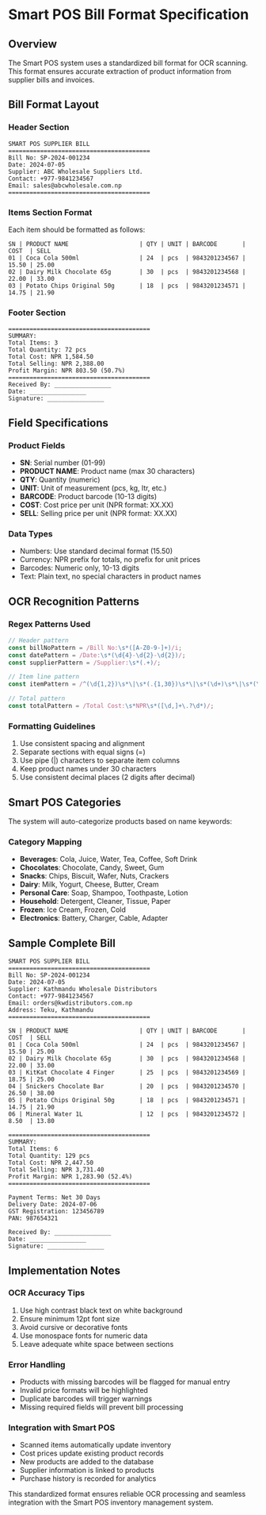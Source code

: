 # Smart POS Bill Format Specification

## Overview
The Smart POS system uses a standardized bill format for OCR scanning. This format ensures accurate extraction of product information from supplier bills and invoices.

## Bill Format Layout

### Header Section
```
SMART POS SUPPLIER BILL
========================================
Bill No: SP-2024-001234
Date: 2024-07-05
Supplier: ABC Wholesale Suppliers Ltd.
Contact: +977-9841234567
Email: sales@abcwholesale.com.np
========================================
```

### Items Section Format
Each item should be formatted as follows:
```
SN | PRODUCT NAME                    | QTY | UNIT | BARCODE       | COST  | SELL
01 | Coca Cola 500ml                 | 24  | pcs  | 9843201234567 | 15.50 | 25.00
02 | Dairy Milk Chocolate 65g        | 30  | pcs  | 9843201234568 | 22.00 | 33.00
03 | Potato Chips Original 50g       | 18  | pcs  | 9843201234571 | 14.75 | 21.90
```

### Footer Section
```
========================================
SUMMARY:
Total Items: 3
Total Quantity: 72 pcs
Total Cost: NPR 1,584.50
Total Selling: NPR 2,388.00
Profit Margin: NPR 803.50 (50.7%)
========================================
Received By: ________________
Date: ________________
Signature: ________________
```

## Field Specifications

### Product Fields
- **SN**: Serial number (01-99)
- **PRODUCT NAME**: Product name (max 30 characters)
- **QTY**: Quantity (numeric)
- **UNIT**: Unit of measurement (pcs, kg, ltr, etc.)
- **BARCODE**: Product barcode (10-13 digits)
- **COST**: Cost price per unit (NPR format: XX.XX)
- **SELL**: Selling price per unit (NPR format: XX.XX)

### Data Types
- Numbers: Use standard decimal format (15.50)
- Currency: NPR prefix for totals, no prefix for unit prices
- Barcodes: Numeric only, 10-13 digits
- Text: Plain text, no special characters in product names

## OCR Recognition Patterns

### Regex Patterns Used
```javascript
// Header pattern
const billNoPattern = /Bill No:\s*([A-Z0-9-]+)/i;
const datePattern = /Date:\s*(\d{4}-\d{2}-\d{2})/;
const supplierPattern = /Supplier:\s*(.+)/;

// Item line pattern
const itemPattern = /^(\d{1,2})\s*\|\s*(.{1,30})\s*\|\s*(\d+)\s*\|\s*(\w+)\s*\|\s*(\d{10,13})\s*\|\s*([\d.]+)\s*\|\s*([\d.]+)$/;

// Total pattern
const totalPattern = /Total Cost:\s*NPR\s*([\d,]+\.?\d*)/;
```

### Formatting Guidelines
1. Use consistent spacing and alignment
2. Separate sections with equal signs (=)
3. Use pipe (|) characters to separate item columns
4. Keep product names under 30 characters
5. Use consistent decimal places (2 digits after decimal)

## Smart POS Categories
The system will auto-categorize products based on name keywords:

### Category Mapping
- **Beverages**: Cola, Juice, Water, Tea, Coffee, Soft Drink
- **Chocolates**: Chocolate, Candy, Sweet, Gum
- **Snacks**: Chips, Biscuit, Wafer, Nuts, Crackers
- **Dairy**: Milk, Yogurt, Cheese, Butter, Cream
- **Personal Care**: Soap, Shampoo, Toothpaste, Lotion
- **Household**: Detergent, Cleaner, Tissue, Paper
- **Frozen**: Ice Cream, Frozen, Cold
- **Electronics**: Battery, Charger, Cable, Adapter

## Sample Complete Bill

```
SMART POS SUPPLIER BILL
========================================
Bill No: SP-2024-001234
Date: 2024-07-05
Supplier: Kathmandu Wholesale Distributors
Contact: +977-9841234567
Email: orders@kwdistributors.com.np
Address: Teku, Kathmandu
========================================

SN | PRODUCT NAME                    | QTY | UNIT | BARCODE       | COST  | SELL
01 | Coca Cola 500ml                 | 24  | pcs  | 9843201234567 | 15.50 | 25.00
02 | Dairy Milk Chocolate 65g        | 30  | pcs  | 9843201234568 | 22.00 | 33.00
03 | KitKat Chocolate 4 Finger       | 25  | pcs  | 9843201234569 | 18.75 | 25.00
04 | Snickers Chocolate Bar          | 20  | pcs  | 9843201234570 | 26.50 | 38.00
05 | Potato Chips Original 50g       | 18  | pcs  | 9843201234571 | 14.75 | 21.90
06 | Mineral Water 1L                | 12  | pcs  | 9843201234572 | 8.50  | 13.80

========================================
SUMMARY:
Total Items: 6
Total Quantity: 129 pcs
Total Cost: NPR 2,447.50
Total Selling: NPR 3,731.40
Profit Margin: NPR 1,283.90 (52.4%)
========================================

Payment Terms: Net 30 Days
Delivery Date: 2024-07-06
GST Registration: 123456789
PAN: 987654321

Received By: ________________
Date: ________________
Signature: ________________
```

## Implementation Notes

### OCR Accuracy Tips
1. Use high contrast black text on white background
2. Ensure minimum 12pt font size
3. Avoid cursive or decorative fonts
4. Use monospace fonts for numeric data
5. Leave adequate white space between sections

### Error Handling
- Products with missing barcodes will be flagged for manual entry
- Invalid price formats will be highlighted
- Duplicate barcodes will trigger warnings
- Missing required fields will prevent bill processing

### Integration with Smart POS
- Scanned items automatically update inventory
- Cost prices update existing product records
- New products are added to the database
- Supplier information is linked to products
- Purchase history is recorded for analytics

This standardized format ensures reliable OCR processing and seamless integration with the Smart POS inventory management system.
